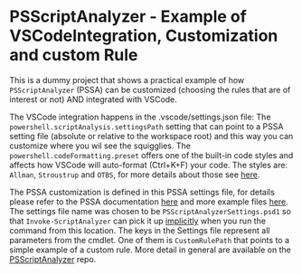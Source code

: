# PSScriptAnalyzer - Example of VSCodeIntegration, Customization and custom Rule

This is a dummy project that shows a practical example of how `PSScriptAnalyzer` (PSSA) can be customized (choosing the rules that are of interest or not) AND integrated with VSCode.

The VSCode integration happens in the .vscode/settings.json file: The `powershell.scriptAnalysis.settingsPath` setting that can point to a PSSA setting file (absolute or relative to the workspace root) and this way you can customize where you wil see the squigglies. The `powershell.codeFormatting.preset` offers one of the built-in code styles and affects how VSCode will auto-format (Ctrl+K+F) your code. The styles are: `Allman`, `Stroustrup` and `OTBS`, for more details about those see [here](https://github.com/PoshCode/PowerShellPracticeAndStyle/issues/81).

The PSSA customization is defined in this PSSA settings file, for details please refer to the PSSA documentation [here](https://github.com/PowerShell/PSScriptAnalyzer/#explicit) and more example files [here](https://github.com/PowerShell/PSScriptAnalyzer/tree/development/Engine/Settings). The settings file name was chosen to be `PSScriptAnalyzerSettings.psd1` so that `Invoke-ScriptAnalyzer` can pick it up [implicitly](https://github.com/PowerShell/PSScriptAnalyzer#implicit) when you run the command from this location. The keys in the Settings file represent all parameters from the cmdlet. One of them is `CustomRulePath` that points to a simple example of a custom rule. More detail in general are available on the [PSScriptAnalyzer](https://github.com/PowerShell/PSScriptAnalyzer) repo.
